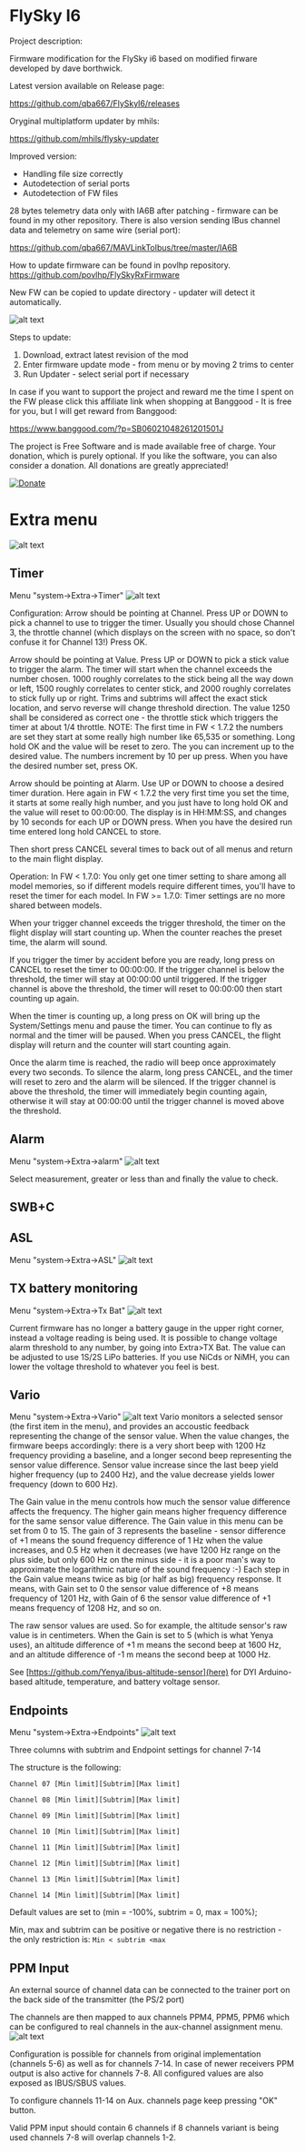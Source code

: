 # FlySky I6 
Project description:

Firmware modification for the FlySky i6 based on modified firware developed by dave borthwick.

Latest version available on Release page:

https://github.com/qba667/FlySkyI6/releases


Oryginal multiplatform updater by mhils:

https://github.com/mhils/flysky-updater

Improved version:
* Handling file size correctly
* Autodetection of serial ports
* Autodetection of FW files

28 bytes telemetry data only with IA6B after patching - firmware can be found in my other repository.
There is also version sending IBus channel data and telemetry on same wire (serial port):

https://github.com/qba667/MAVLinkToIbus/tree/master/IA6B

How to update firmware can be found in povlhp repository. 
https://github.com/povlhp/FlySkyRxFirmware


New FW can be copied to update directory - updater will detect it automatically.

![alt text](https://github.com/qba667/FlySkyI6/blob/master/update.png)

Steps to update:
1. Download, extract latest revision of the mod
2. Enter firmware update mode - from menu or by moving 2 trims to center
3. Run Updater - select serial port if necessary


In case if you want to support the project and reward me the time I spent on the FW please click this affiliate link when shopping at Banggood - It is free for you, but I will get reward from Banggood: 

https://www.banggood.com/?p=SB06021048261201501J

The project is Free Software and is made available free of charge. Your donation, which is purely optional.
If you like the software, you can also consider a donation.
All donations are greatly appreciated!

[![Donate](https://www.paypalobjects.com/en_US/GB/i/btn/btn_donateCC_LG.gif)](https://www.paypal.com/cgi-bin/webscr?cmd=_s-xclick&hosted_button_id=VSM36U6F7EN68)

Extra menu
===
![alt text](https://github.com/qba667/FlySkyI6/blob/master/doc/img/menu/system/extra.jpg)

Timer
---
Menu "system->Extra->Timer"
![alt text](https://github.com/qba667/FlySkyI6/blob/master/doc/img/menu/system/extra/timer.jpg)

Configuration:
Arrow should be pointing at Channel. Press UP or DOWN to pick a channel to use to trigger the timer. Usually you should chose Channel 3, the throttle channel (which displays on the screen with no space, so don't confuse it for Channel 13!) Press OK.

Arrow should be pointing at Value. Press UP or DOWN to pick a stick value to trigger the alarm. The timer will start when the channel exceeds the number chosen. 1000 roughly correlates to the stick being all the way down or left, 1500 roughly correlates to center stick, and 2000 roughly correlates to stick fully up or right. Trims and subtrims will affect the exact stick location, and servo reverse will change threshold direction. The value 1250 shall be considered as correct one - the throttle stick which triggers the timer at about 1/4 throttle. 
NOTE: The first time in FW < 1.7.2 the numbers are set they start at some really high number like 65,535 or something. Long hold OK and the value will be reset to zero. 
The you can increment up to the desired value. The numbers increment by 10 per up press.
When you have the desired number set, press OK.

Arrow should be pointing at Alarm. Use UP or DOWN to choose a desired timer duration. 
Here again in FW < 1.7.2 the very first time you set the time, it starts at some really high number, and you just have to long hold OK and the value will reset to 00:00:00. The display is in HH:MM:SS, and changes by 10 seconds for each UP or DOWN press. When you have the desired run time entered long hold CANCEL to store. 

Then short press CANCEL several times to back out of all menus and return to the main flight display.

Operation: 
In FW < 1.7.0:
You only get one timer setting to share among all model memories, so if different models require different times, you'll have to reset the timer for each model.
In FW >= 1.7.0:
Timer settings are no more shared between models.

When your trigger channel exceeds the trigger threshold, the timer on the flight display will start counting up. When the counter reaches the preset time, the alarm will sound.

If you trigger the timer by accident before you are ready, long press on CANCEL to reset the timer to 00:00:00. If the trigger channel is below the threshold, the timer will stay at 00:00:00 until triggered. If the trigger channel is above the threshold, the timer will reset to 00:00:00 then start counting up again.

When the timer is counting up, a long press on OK will bring up the System/Settings menu and pause the timer. You can continue to fly as normal and the timer will be paused. When you press CANCEL, the flight display will return and the counter will start counting again.

Once the alarm time is reached, the radio will beep once approximately every two seconds. To silence the alarm, long press CANCEL, and the timer will reset to zero and the alarm will be silenced. If the trigger channel is above the threshold, the timer will immediately begin counting again, otherwise it will stay at 00:00:00 until the trigger channel is moved above the threshold.


Alarm
---
Menu "system->Extra->alarm"
![alt text](https://github.com/qba667/FlySkyI6/blob/master/doc/img/menu/system/extra/alarm.jpg)

Select measurement, greater or less than and finally the value to check.


SWB+C
---

ASL
---
Menu "system->Extra->ASL"
![alt text](https://github.com/qba667/FlySkyI6/blob/master/doc/img/menu/system/extra/asl.jpg)

TX battery monitoring
---
Menu "system->Extra->Tx Bat"
![alt text](https://github.com/qba667/FlySkyI6/blob/master/doc/img/menu/system/extra/tx-bat.jpg)

Current firmware has no longer a battery gauge in the upper right corner, instead a voltage reading is being used.
It is possible to change voltage alarm threshold to any number, by going into Extra>TX Bat. 
The value can be adjusted to use 1S/2S LiPo batteries.
If you use NiCds or NiMH, you can lower the voltage threshold to whatever you feel is best.

Vario
---
Menu "system->Extra->Vario"
![alt text](https://github.com/qba667/FlySkyI6/blob/master/doc/img/menu/system/extra/vario.jpg)
Vario monitors a selected sensor (the first item in the menu),
and provides an accoustic feedback representing the change of the sensor value.
When the value changes, the firmware beeps accordingly: there
is a very short beep with 1200 Hz frequency providing a baseline,
and a longer second beep representing the sensor value difference.
Sensor value increase since the last beep yield higher frequency
(up to 2400 Hz), and the value decrease yields lower frequency (down to 600 Hz).

The Gain value in the menu controls how much the sensor value difference
affects the frequency. The higher gain means higher frequency difference for
the same sensor value difference. The Gain value in this menu can be set from
0 to 15. The gain of 3 represents the baseline - sensor difference of +1
means the sound frequency difference of 1 Hz when the value increases,
and 0.5 Hz when it decreases (we have 1200 Hz range on the plus side, but only
600 Hz on the minus side - it is a poor man's way to approximate the
logarithmic nature of the sound frequency :-) Each step in the Gain value
means twice as big (or half as big) frequency response. It means, with
Gain set to 0 the sensor value difference of +8 means frequency of 1201 Hz,
with Gain of 6 the sensor value difference of +1 means frequency of 1208 Hz,
and so on.

The raw sensor values are used. So for example, the altitude sensor's raw
value is in centimeters. When the Gain is set to 5 (which is what Yenya
uses), an altitude difference of +1 m means the second beep at 1600 Hz,
and an altitude difference of -1 m means the second beep at 1000 Hz.

See [https://github.com/Yenya/ibus-altitude-sensor](here) for DYI Arduino-based
altitude, temperature, and battery voltage sensor. 

Endpoints
---
Menu "system->Extra->Endpoints"
![alt text](https://github.com/qba667/FlySkyI6/blob/master/doc/img/menu/system/extra/endpoints.jpg)

Three columns with subtrim and Endpoint settings for channel 7-14

The structure is the following:

`Channel 07 [Min limit][Subtrim][Max limit]`

`Channel 08 [Min limit][Subtrim][Max limit]`

`Channel 09 [Min limit][Subtrim][Max limit]`

`Channel 10 [Min limit][Subtrim][Max limit]`

`Channel 11 [Min limit][Subtrim][Max limit]`

`Channel 12 [Min limit][Subtrim][Max limit]`

`Channel 13 [Min limit][Subtrim][Max limit]`

`Channel 14 [Min limit][Subtrim][Max limit]`

Default values are set to (min = -100%, subtrim = 0, max = 100%);

Min, max and subtrim can be positive or negative there is no restriction - the only restriction is:
`Min < subtrim <max`

PPM Input
---
An external source of channel data can be connected to the trainer port on the back side of the transmitter (the PS/2 port)

<picture of trainer port and pinout>

The channels are then mapped to aux channels PPM4, PPM5, PPM6 which can be configured to real channels in the aux-channel assignment menu.
![alt text](https://github.com/qba667/FlySkyI6/blob/master/doc/img/menu/model-setup/aux-channels.jpg)

Configuration is possible for channels from original implementation (channels 5-6) as well as for channels 7-14.
In case of newer receivers PPM output is also active for channels 7-8. 
All configured values are also exposed as IBUS/SBUS values.

To configure channels 11-14 on Aux. channels page keep pressing "OK" button. 

Valid PPM input should contain 6 channels if 8 channels variant is being used channels 7-8 will overlap channels 1-2.

